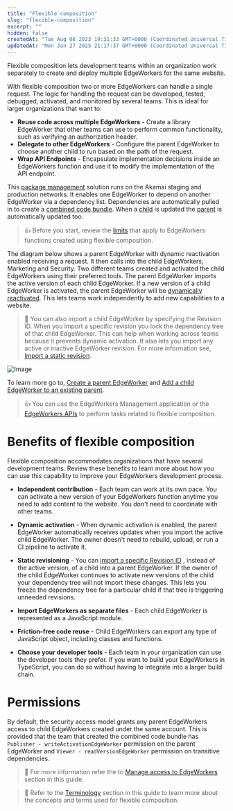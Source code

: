 ```yaml
---
title: "Flexible composition"
slug: "flexible-composition"
excerpt: ""
hidden: false
createdAt: "Tue Aug 08 2023 19:31:33 GMT+0000 (Coordinated Universal Time)"
updatedAt: "Mon Jan 27 2025 21:17:37 GMT+0000 (Coordinated Universal Time)"
---
```

Flexible composition lets development teams within an organization work separately to create and deploy multiple EdgeWorkers for the same website.

With flexible composition two or more EdgeWorkers can handle a single request. The logic for handling the request can be developed, tested, debugged, activated, and monitored by several teams. This is ideal for larger organizations that want to:

- **Reuse code across multiple EdgeWorkers** - Create a library EdgeWorker that other teams can use to perform common functionality, such as verifying an authorization header.
- **Delegate to other EdgeWorkers** - Configure the parent EdgeWorker to choose another child to run based on the path of the request.
- **Wrap API Endpoints** - Encapsulate implementation decisions inside an EdgeWorkers function and use it to modify the implementation of the API endpoint.

This [package management](terminology.md#package-management) solution runs on the Akamai staging and production networks. It enables one EdgeWorker to depend on another EdgeWorker via a dependency list. Dependencies are automatically pulled in to create a [combined code bundle](terminology.md#combined-code-bundle). When a [child](terminology.md#child-edgeworker) is updated the [parent](terminology.md#parent-edgeworker) is automatically updated too.

> 👍 Before you start, review the [limits](limitations.md#flexible-composition-limits) that apply to EdgeWorkers functions created using flexible composition.

The diagram below shows a parent EdgeWorker with dynamic reactivation enabled receiving a request. It then calls into the child EdgeWorkers, Marketing and Security. Two different teams created and activated the child EdgeWorkers using their preferred tools. The parent EdgeWorker imports the active version of each child EdgeWorker. If a new version of a child EdgeWorker is activated, the parent EdgeWorker will be [dynamically reactivated](terminology.md#dynamic-reactivation). This lets teams work independently to add new capabilities to a website.

> 📘 You can also import a child EdgeWorker by specifying the Revision ID. When you import a specific revision you lock the dependency tree of that child EdgeWorker. This can help when working across teams because it prevents dynamic activation. It also lets you import any active or inactive EdgeWorker revision. For more information see, [Import a static revision](review-a-static-activation.md).
<Frame>
  <img src="https://techdocs.akamai.com/edgeworkers/img/flexibleCompositionTutorialv-4.jpg" alt="Image"/>
</Frame>


To learn more go to, [Create a parent EdgeWorker](create-a-parent-edgeworker.md) and [Add a child EdgeWorker to an existing parent](add-child-edgeworkers.md).

> 👍 You can use the EdgeWorkers Management application or the [EdgeWorkers APIs](ref:get-revisions) to perform tasks related to flexible composition.

# Benefits of flexible composition

Flexible composition accommodates organizations that have several development teams. Review these benefits to learn more about how you can use this capability to improve your EdgeWorkers development process.

- **Independent contribution** - Each team can work at its own pace. You can activate a new version of your EdgeWorkers function anytime you need to add content to the website. You don't need to coordinate with other teams.

- **Dynamic activation** - When dynamic activation is enabled, the parent EdgeWorker automatically receives updates when you import the active child EdgeWorker. The owner doesn't need to rebuild, upload, or run a CI pipeline to activate it.

- **Static revisioning** - You can [import a specific Revision ID](review-a-static-activation.md) , instead of the active version, of a child into a parent EdgeWorker. If the owner of the child EdgeWorker continues to activate new versions of the child your dependency tree will not import these changes. This lets you freeze the dependency tree for a particular child if that tree is triggering unneeded revisions.

- **Import EdgeWorkers as separate files** - Each child EdgeWorker is represented as a JavaScript module.

- **Friction-free code reuse** - Child EdgeWorkers can export any type of JavaScript object, including classes and functions.

- **Choose your developer tools** -  Each team in your organization can use the developer tools they prefer. If you want to build your EdgeWorkers in TypeScript, you can do so without having to integrate into a larger build chain.

# Permissions

By default, the security access model grants any parent EdgeWorkers access to child EdgeWorkers created under the same account. This is provided that the team that created the combined code bundle has `Publisher - writeActivationEdgeWorker` permission on the parent EdgeWorker and `Viewer - readVersionEdgeWorker` permission on transitive dependencies.

> 📘 For more information refer the to [Manage access to EdgeWorkers](manage-access-to-edgeworkers.md) section in this guide.

> 📘 Refer to the [Terminology](terminology.md) section in this guide to learn more about the concepts and terms used for flexible composition.
